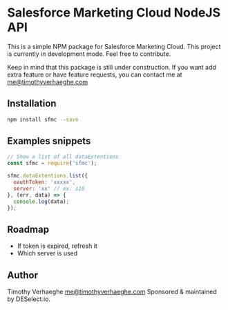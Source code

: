 # Salesforce Marketing Cloud NodeJS API
This is a simple NPM package for Salesforce Marketing Cloud.
This project is currently in development mode. Feel free to contribute.

Keep in mind that this package is still under construction.
If you want add extra feature or have feature requests, you can contact me at me@timothyverhaeghe.com


## Installation
```bash
npm install sfmc --save
```

## Examples snippets
```javascript
// Show a list of all dataExtentions
const sfmc = require('sfmc');

sfmc.dataExtentions.list({
  oauthToken: 'xxxxx',
  server: 'xx' // ex. s10
}, (err, data) => {
  console.log(data);
});
```


## Roadmap
- If token is expired, refresh it
- Which server is used


## Author
Timothy Verhaeghe <me@timothyverhaeghe.com>
Sponsored & maintained by DESelect.io.
